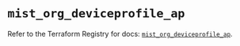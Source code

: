 # `mist_org_deviceprofile_ap`

Refer to the Terraform Registry for docs: [`mist_org_deviceprofile_ap`](https://registry.terraform.io/providers/juniper/mist/0.6.0/docs/resources/org_deviceprofile_ap).
